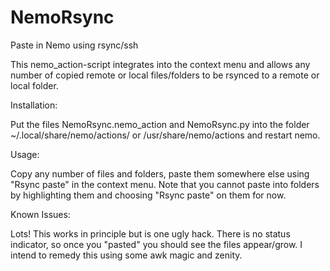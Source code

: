 # NemoRsync
Paste in Nemo using rsync/ssh

This nemo_action-script integrates into the context menu and allows any number of copied remote or local files/folders to be rsynced to a remote or local folder.

Installation:

Put the files NemoRsync.nemo_action and NemoRsync.py into the folder ~/.local/share/nemo/actions/ or /usr/share/nemo/actions and restart nemo. 

Usage:

Copy any number of files and folders, paste them somewhere else using "Rsync paste" in the context menu. Note that you cannot paste into folders by highlighting them and choosing "Rsync paste" on them for now. 

Known Issues:

Lots!
This works in principle but is one ugly hack.
There is no status indicator, so once you "pasted" you should see the files appear/grow.
I intend to remedy this using some awk magic and zenity.

 
